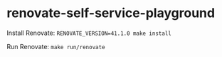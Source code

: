 # renovate-self-service-playground

Install Renovate: `RENOVATE_VERSION=41.1.0 make install`

Run Renovate: `make run/renovate`
